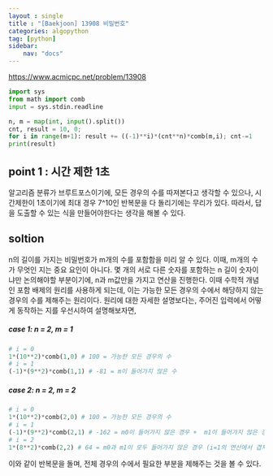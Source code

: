 ```yaml
---
layout : single
title : "[Baekjoon] 13908 비밀번호"
categories: algopython
tag: [python]
sidebar:
    nav: "docs"
---
```


<a href = "https://www.acmicpc.net/problem/13908">https://www.acmicpc.net/problem/13908</a>

```python
import sys
from math import comb
input = sys.stdin.readline

n, m = map(int, input().split())
cnt, result = 10, 0;
for i in range(m+1): result += ((-1)**i)*(cnt**n)*comb(m,i); cnt-=1
print(result)
```

## point 1 : 시간 제한 1초

알고리즘 분류가 브루트포스이기에, 모든 경우의 수를 따져본다고 생각할 수 있으나, 시간제한이 1초이기에 최대 경우 7^10인 반복문을 다 돌리기에는 무리가 있다. 따라서, 답을 도출할 수 있는 식을 만들어야한다는 생각을 해볼 수 있다.

## soltion

n의 길이를 가지는 비밀번호가 m개의 수를 포함함을 미리 알 수 있다. 이때, m개의 수가 무엇인 지는 중요 요인이 아니다. 몇 개의 서로 다른 숫자를 포함하는 n 길이 숫자이냐만 논의해야할 부분이기에, n과 m값만을 가지고 연산을 진행한다. 이때 수학적 개념인 포함 배제의 원리를 사용하게 되는데, 이는 가능한 모든 경우의 수에서 해당하지 않는 경우의 수를 제해주는 원리이다. 원리에 대한 자세한 설명보다는, 주어진 입력에서 어떻게 동작하는 지를 우선시하여 설명해보자면,
##### case 1: n = 2, m = 1
```python
# i = 0
1*(10**2)*comb(1,0) # 100 = 가능한 모든 경우의 수
# i = 1
(-1)*(9**2)*comb(1,1) # -81 = m이 들어가지 않은 수
```
##### case 2: n = 2, m = 2
```python
# i = 0
1*(10**2)*comb(2,0) # 100 = 가능한 모든 경우의 수
# i = 1
(-1)*(9**2)*comb(2,1) # -162 = m0이 들어가지 않은 경우 +  m1이 들어가지 않은 경우
# i = 2
1*(8**2)*comb(2,2) # 64 = m0과 m1이 모두 들어가지 않은 경우 (i=1의 연산에서 겹쳐서 빼지므로 다시 더해줌)
```

이와 같이 반복문을 돌며, 전체 경우의 수에서 필요한 부분을 제해주는 것을 볼 수 있다.